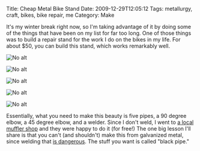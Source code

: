 Title: Cheap Metal Bike Stand
Date: 2009-12-29T12:05:12
Tags: metallurgy, craft, bikes, bike repair, me
Category: Make

It's my winter break right now, so I'm taking advantage of it by doing some 
of the things that have been on my list for far too long. One of those 
things was to build a repair stand for the work I do on the bikes in my life. 
For about $50, you can build this stand, which works remarkably well. 

![No alt]({filename}/images/bike-stand/000-DSC02109.JPG)

![No alt]({filename}/images/bike-stand/000-DSC02106.JPG)

![No alt]({filename}/images/bike-stand/001-DSC02110.JPG)

![No alt]({filename}/images/bike-stand/002-DSC02111.JPG)

![No alt]({filename}/images/bike-stand/003-DSC02112.JPG)

Essentially, what you need to make this beauty is five pipes, 
a 90 degree elbow, a 45 degree elbow, and a welder. Since I don't weld, 
I went to [a local muffler shop][1] and they were happy to do it (for 
free!) The one big lesson I'll share is that you can't (and shouldn't) make
this from galvanized metal, since welding that [is dangerous][2]. The 
stuff you want is called "black pipe."

[1]: http://www.yelp.com/biz/rons-berkeley-muffler-service-oakland
[2]: http://en.wikipedia.org/wiki/Metal_fume_fever
